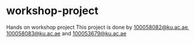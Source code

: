 # workshop-project
Hands on workshop project This project is done by 100058082@ku.ac.ae, 100058083@ku.ac.ae and 100053679@ku.ac.ae
